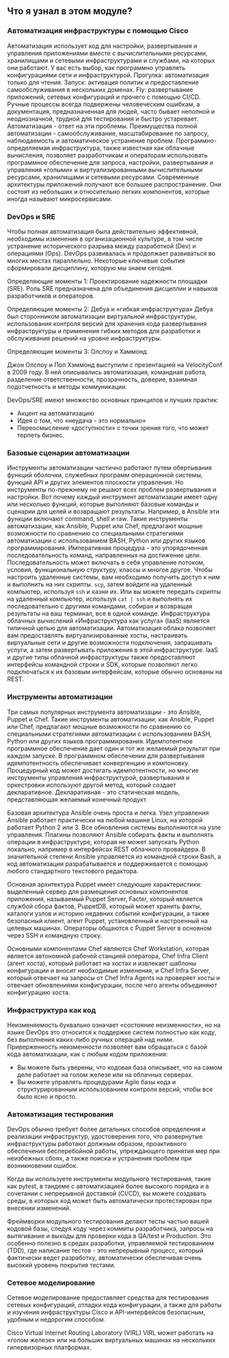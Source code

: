 <!-- 7.8.1 -->
## Что я узнал в этом модуле?

### Автоматизация инфраструктуры с помощью Cisco

Автоматизация использует код для настройки, развертывания и управления приложениями вместе с вычислительными ресурсами, хранилищами и сетевыми инфраструктурами и службами, на которых они работают. У вас есть выбор, как программно управлять конфигурациями сети и инфраструктурой. Прогулка: автоматизация только для чтения. Запуск: активация политик и предоставление самообслуживания в нескольких доменах. Fly: развертывание приложений, сетевых конфигураций и прочего с помощью CI/CD. Ручные процессы всегда подвержены человеческим ошибкам, а документация, предназначенная для людей, часто бывает неполной и неоднозначной, трудной для тестирования и быстро устаревает. Автоматизация - ответ на эти проблемы. Преимущества полной автоматизации - самообслуживание, масштабирование по запросу, наблюдаемость и автоматическое устранение проблем. Программно-определяемая инфраструктура, также известная как облачные вычисления, позволяет разработчикам и операторам использовать программное обеспечение для запроса, настройки, развертывания и управления «голыми» и виртуализированными вычислительными ресурсами, хранилищами и сетевыми ресурсами. Современные архитектуры приложений получают все большее распространение. Они состоят из небольших и относительно легких компонентов, которые иногда называют микросервисами.

### DevOps и SRE

Чтобы полная автоматизация была действительно эффективной, необходимы изменения в организационной культуре, в том числе устранение исторического разрыва между разработкой (Dev) и операциями (Ops). DevOps развивалась и продолжает развиваться во многих местах параллельно. Некоторые ключевые события сформировали дисциплину, которую мы знаем сегодня.

Определяющие моменты 1: Проектирование надежности площадки (SRE). Роль SRE предназначена для объединения дисциплин и навыков разработчиков и операторов.

Определяющие моменты 2: Дебуа и «гибкая инфраструктура» Дебуа был сторонником автоматизации виртуальной инфраструктуры, использования контроля версий для хранения кода развертывания инфраструктуры и применения гибких методов для разработки и обслуживания решений на уровне инфраструктуры.

Определяющие моменты 3: Олспоу и Хаммонд

Джон Олспоу и Пол Хэммонд выступили с презентацией на VelocityConf в 2009 году. В ней описывались автоматизация, командная работа, разделение ответственности, прозрачность, доверие, взаимная подотчетность и методы коммуникации.

DevOps/SRE имеют множество основных принципов и лучших практик:

* Акцент на автоматизацию
* Идея о том, что «неудача - это нормально»
* Переосмысление «доступности» с точки зрения того, что может терпеть бизнес.

### Базовые сценарии автоматизации

Инструменты автоматизации частично работают путем обертывания функций оболочки, служебных программ операционной системы, функций API и других элементов плоскости управления. Но инструменты по-прежнему не решают всех проблем развертывания и настройки. Вот почему каждый инструмент автоматизации имеет одну или несколько функций, которые выполняют базовые команды и сценарии для целей и возвращают результаты. Например, в Ansible эти функции включают command, shell и raw. Такие инструменты автоматизации, как Ansible, Puppet или Chef, предлагают мощные возможности по сравнению со специальными стратегиями автоматизации с использованием BASH, Python или других языков программирования. Императивная процедура - это упорядоченная последовательность команд, направленных на достижение цели. Последовательность может включать в себя управление потоком, условия, функциональную структуру, классы и многое другое. Чтобы настроить удаленные системы, вам необходимо получить доступ к ним и выполнить на них скрипты. `scp`, затем войдите на удаленный компьютер, используя `ssh` и казни их. Или вы можете передать скрипты на удаленный компьютер, используя `cat | ssh` и выполнять их последовательно с другими командами, собирая и возвращая результаты на ваш терминал, все в одной команде. Инфраструктура облачных вычислений «Инфраструктура как услуга» (IaaS) является типичной целью для автоматизации. Автоматизация облака позволяет вам предоставлять виртуализированные хосты, настраивать виртуальные сети и другие возможности подключения, запрашивать услуги, а затем развертывать приложения в этой инфраструктуре. IaaS и другие типы облачной инфраструктуры также предоставляют интерфейсы командной строки и SDK, которые позволяют легко подключаться к их базовым интерфейсам, которые обычно основаны на REST.

### Инструменты автоматизации

Три самых популярных инструмента автоматизации - это Ansible, Puppet и Chef. Такие инструменты автоматизации, как Ansible, Puppet или Chef, предлагают мощные возможности по сравнению со специальными стратегиями автоматизации с использованием BASH, Python или других языков программирования. Идемпотентное программное обеспечение дает один и тот же желаемый результат при каждом запуске. В программном обеспечении для развертывания идемпотентность обеспечивает конвергенцию и компоновку. Процедурный код может достигать идемпотентности, но многие инструменты управления инфраструктурой, развертывания и оркестровки используют другой метод, который создает декларативное. Декларативная - это статическая модель, представляющая желаемый конечный продукт.

Базовая архитектура Ansible очень проста и легка. Узел управления Ansible работает практически на любой машине Linux, на которой работает Python 2 или 3. Все обновления системы выполняются на узле управления. Плагины позволяют Ansible собирать факты и выполнять операции в инфраструктуре, которая не может запускать Python локально, например в интерфейсах REST облачного провайдера. В значительной степени Ansible управляется из командной строки Bash, а код автоматизации разрабатывается и поддерживается с помощью любого стандартного текстового редактора.

Основная архитектура Puppet имеет следующие характеристики: выделенный сервер для размещения основных компонентов приложения, называемый Puppet Server, Facter, который является службой сбора фактов, PuppetDB, который может хранить факты, каталоги узлов и историю недавних событий конфигурации, а также безопасный клиент, агент Puppet, установленный и настроенный на целевых машинах. Операторы общаются с Puppet Server в основном через SSH и командную строку.

Основными компонентами Chef являются Chef Workstation, которая является автономной рабочей станцией оператора, Chef Infra Client (агент хоста), который работает на хостах и извлекает шаблоны конфигурации и вносит необходимые изменения, и Chef Infra Server, который отвечает на запросы от Chef Infra Agents на проверяет хосты и отвечает обновлениями конфигурации, после чего агенты объединяют конфигурацию хоста.

### Инфраструктура как код

Неизменяемость буквально означает «состояние неизменности», но на языке DevOps это относится к поддержке систем полностью как коду, без выполнения каких-либо ручных операций над ними. Приверженность неизменности позволяет вам обращаться с базой кода автоматизации, как с любым кодом приложения:

* Вы можете быть уверены, что кодовая база описывает, что на самом деле работает на голом железе или на облачных серверах.
* Вы можете управлять процедурами Agile базы кода и структурированным использованием контроля версий, чтобы все было ясно и просто.

### Автоматизация тестирования

DevOps обычно требует более детальных способов определения и реализации инфраструктур, удостоверения того, что развернутые инфраструктуры работают должным образом, проактивного обеспечения бесперебойной работы, упреждающего принятия мер при неизбежных сбоях, а также поиска и устранения проблем при возникновении ошибок.

Когда вы используете инструменты модульного тестирования, такие как pytest, в тандеме с автоматизацией более высокого порядка и в сочетании с непрерывной доставкой (CI/CD), вы можете создавать среды, в которых код может быть автоматически протестирован при внесении изменений.

Фреймворки модульного тестирования делают тесты частью вашей кодовой базы, следуя коду через коммиты разработчика, запросы на вытягивание и выходы для проверки кода в QA/test и Production. Это особенно полезно в средах разработки, управляемой тестированием (TDD), где написание тестов - это непрерывный процесс, который фактически ведет разработку, автоматически обеспечивая очень высокий уровень покрытия тестами.

### Сетевое моделирование

Сетевое моделирование предоставляет средства для тестирования сетевых конфигураций, отладки кода конфигурации, а также для работы и изучения инфраструктуры Cisco и API-интерфейсов безопасным, удобным и недорогим способом.

Cisco Virtual Internet Routing Laboratory (VIRL) VIRL может работать на «голом железе» или на больших виртуальных машинах на нескольких гипервизорных платформах.

<!-- 7.8.2 -->
<!-- quiz -->